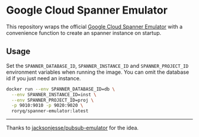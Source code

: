 # Google Cloud Spanner Emulator

This repository wraps the official 
[Google Cloud Spanner Emulator](https://github.com/GoogleCloudPlatform/cloud-spanner-emulator)
with a convenience function to create an spanner instance on startup.

## Usage
Set the `SPANNER_DATABASE_ID`, `SPANNER_INSTANCE_ID` and `SPANNER_PROJECT_ID` environment variables when running the image.
You can omit the database id if you just need an instance.
```sh
docker run --env SPANNER_DATABASE_ID=db \
  --env SPANNER_INSTANCE_ID=inst \
  --env SPANNER_PROJECT_ID=proj \
  -p 9010:9010 -p 9020:9020 \
  roryq/spanner-emulator:latest
```

---
Thanks to [jacksonjesse/pubsub-emulator](https://github.com/jacksonjesse/pubsub-emulator) for the idea.
